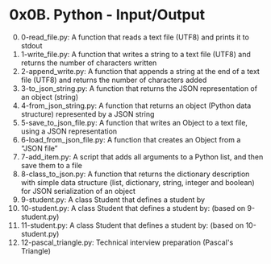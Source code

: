 # 0x0B. Python - Input/Output
0. 0-read_file.py: A function that reads a text file (UTF8) and prints it to stdout
1. 1-write_file.py: A function that writes a string to a text file (UTF8) and returns the number of characters written
2. 2-append_write.py: A function that appends a string at the end of a text file (UTF8) and returns the number of characters added
3. 3-to_json_string.py: A function that returns the JSON representation of an object (string)
4. 4-from_json_string.py: A function that returns an object (Python data structure) represented by a JSON string
5. 5-save_to_json_file.py: A function that writes an Object to a text file, using a JSON representation
6. 6-load_from_json_file.py: A function that creates an Object from a “JSON file”
7. 7-add_item.py: A script that adds all arguments to a Python list, and then save them to a file
8. 8-class_to_json.py: A function that returns the dictionary description with simple data structure (list, dictionary, string, integer and boolean) for JSON serialization of an object
9. 9-student.py: A class Student that defines a student by
10. 10-student.py: A class Student that defines a student by: (based on 9-student.py)
11. 11-student.py: A class Student that defines a student by: (based on 10-student.py)
12. 12-pascal_triangle.py: Technical interview preparation (Pascal's Triangle)